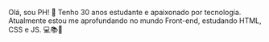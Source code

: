 Olá, sou PH! 👋
Tenho 30 anos estudante e apaixonado por tecnologia. 
Atualmente estou me aprofundando no mundo Front-end, estudando HTML, CSS e JS. 💻📚🔎
